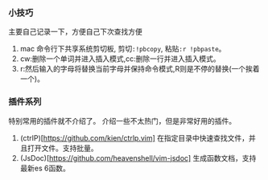 ### 小技巧
主要自己记录一下，方便自己下次查找方便

1. mac 命令行下共享系统剪切板, 剪切`:!pbcopy`, 粘贴`:r !pbpaste`。
2. cw:删除一个单词并进入插入模式,cc:删除一行并进入插入模式。
3. r:然后输入的字母将替换当前字母并保持命令模式,R则是不停的替换(一个挨着一个)。


### 插件系列
特别常用的插件就不介绍了。
介绍一些不太热门，但是非常好用的插件。

1. (ctrlP)[https://github.com/kien/ctrlp.vim] 在指定目录中快速查找文件，并且打开文件。支持批量。
2. (JsDoc)[https://github.com/heavenshell/vim-jsdoc] 生成函数文档，支持最新es 6函数。
